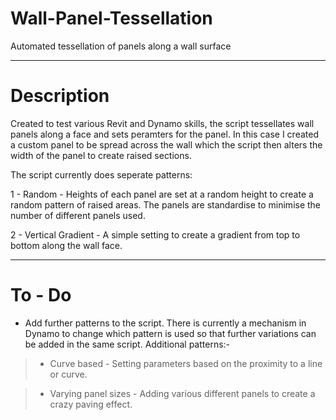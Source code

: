 # Wall-Panel-Tessellation
Automated tessellation of panels along a wall surface

---

# Description
Created to test various Revit and Dynamo skills, the script tessellates wall panels along a face and sets 
peramters for the panel. In this case I created a custom panel to be spread across the wall which the 
script then alters the width of the panel to create raised sections.

The script currently does seperate patterns:

1 - Random - Heights of each panel are set at a random height to create a random pattern of raised areas. 
The panels are standardise to minimise the number of different panels used.

2 - Vertical Gradient - A simple setting to create a gradient from top to bottom along the wall face.

---

# To - Do

- Add further patterns to the script. There is currently a mechanism in Dynamo to change which pattern is 
used so that further variations can be added in the same script. Additional patterns:-

>- Curve based - Setting parameters based on the proximity to a line or curve.

>- Varying panel sizes - Adding various different panels to create a crazy paving effect.
